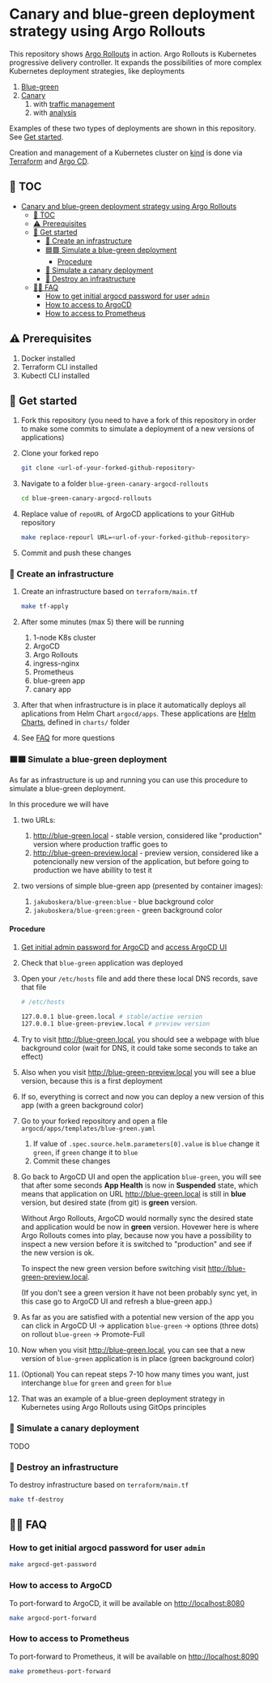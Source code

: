 # Canary and blue-green deployment strategy using Argo Rollouts

This repository shows
[Argo Rollouts](https://argoproj.github.io/argo-rollouts/) in action.
Argo Rollouts is Kubernetes progressive delivery controller.
It expands the possibilities of more complex Kubernetes deployment strategies,
like deployments

1. [Blue-green](https://argoproj.github.io/argo-rollouts/features/bluegreen/)
1. [Canary](https://argoproj.github.io/argo-rollouts/features/canary/)
   1. with [traffic management](https://argoproj.github.io/argo-rollouts/features/traffic-management/)
   1. with [analysis](https://argoproj.github.io/argo-rollouts/features/analysis/)

Examples of these two types of deployments are shown in this repository.
See [Get started](#-get-started).

Creation and management of a Kubernetes cluster on
[kind](https://kind.sigs.k8s.io) is done via
[Terraform](https://www.terraform.io) and
[Argo CD](https://argo-cd.readthedocs.io/en/stable).

## 📖 TOC

- [Canary and blue-green deployment strategy using Argo Rollouts](#canary-and-blue-green-deployment-strategy-using-argo-rollouts)
  - [📖 TOC](#-toc)
  - [⚠️ Prerequisites](#️-prerequisites)
  - [🏁 Get started](#-get-started)
    - [🚀 Create an infrastructure](#-create-an-infrastructure)
    - [🟦🟩 Simulate a blue-green deployment](#-simulate-a-blue-green-deployment)
      - [Procedure](#procedure)
    - [🦜 Simulate a canary deployment](#-simulate-a-canary-deployment)
    - [🧹 Destroy an infrastructure](#-destroy-an-infrastructure)
  - [🙋‍♂️ FAQ](#️-faq)
    - [How to get initial argocd password for user `admin`](#how-to-get-initial-argocd-password-for-user-admin)
    - [How to access to ArgoCD](#how-to-access-to-argocd)
    - [How to access to Prometheus](#how-to-access-to-prometheus)

## ⚠️ Prerequisites

1. Docker installed
1. Terraform CLI installed
1. Kubectl CLI installed

## 🏁 Get started

1. Fork this repository (you need to have a fork of this repository in order
   to make some commits to simulate a deployment of a new versions
   of applications)
1. Clone your forked repo

    ```bash
    git clone <url-of-your-forked-github-repository>
    ```

1. Navigate to a folder `blue-green-canary-argocd-rollouts`

    ```bash
    cd blue-green-canary-argocd-rollouts
    ```

1. Replace value of `repoURL` of ArgoCD applications to your GitHub repository

    ```bash
    make replace-repourl URL=<url-of-your-forked-github-repository>
    ```

1. Commit and push these changes

### 🚀 Create an infrastructure

1. Create an infrastructure based on `terraform/main.tf`

    ```bash
    make tf-apply
    ```

1. After some minutes (max 5) there will be running

   1. 1-node K8s cluster
   1. ArgoCD
   1. Argo Rollouts
   1. ingress-nginx
   1. Prometheus
   1. blue-green app
   1. canary app

1. After that when infrastructure is in place it automatically deploys all
   aplications from Helm Chart `argocd/apps`. These applications are
   [Helm Charts](https://helm.sh), defined in `charts/` folder
1. See [FAQ](#faq) for more questions

### 🟦🟩 Simulate a blue-green deployment

As far as infrastructure is up and running you can use this procedure
to simulate a blue-green deployment.

In this procedure we will have
1. two URLs:

   1. <http://blue-green.local> - stable version, considered like "production"
      version where production traffic goes to
   1. <http://blue-green-preview.local> - preview version, considered like
      a potencionally new version of the application, but before going to
      production we have abillity to test it

1. two versions of simple blue-green app (presented by container images):

   1. `jakuboskera/blue-green:blue` - blue background color
   1. `jakuboskera/blue-green:green` - green background color

#### Procedure

1. [Get initial admin password for ArgoCD](#how-to-get-initial-argocd-password-for-user-admin)
   and [access ArgoCD UI](#how-to-access-to-argocd)
1. Check that `blue-green` application was deployed
1. Open your `/etc/hosts` file and add there these local DNS records, save that
   file

    ```bash
    # /etc/hosts

    127.0.0.1 blue-green.local # stable/active version
    127.0.0.1 blue-green-preview.local # preview version
    ```

1. Try to visit <http://blue-green.local>, you should see a webpage with blue
   background color (wait for DNS, it could take some seconds to take an
   effect)
1. Also when you visit <http://blue-green-preview.local> you will see a blue
   version, because this is a first deployment
1. If so, everything is correct and now you can deploy a new version of this
   app (with a green background color)
1. Go to your forked repository and open a file
   `argocd/apps/templates/blue-green.yaml`

   1. If value of `.spec.source.helm.parameters[0].value` is `blue` change it
   `green`, if `green` change it to `blue`
   1. Commit these changes

1. Go back to ArgoCD UI and open the application `blue-green`, you will see
   that after some seconds **App Health** is now in **Suspended** state, which
   means that application on URL <http://blue-green.local> is still in **blue**
   version, but desired state (from git) is **green** version.

   Without Argo Rollouts, ArgoCD would normally sync the desired state
   and application would be now in **green** version. Hovewer here is where
   Argo Rollouts comes into play, because now you have a possibility to inspect
   a new version before it is switched to "production" and see if the new
   version is ok.

   To inspect the new green version before switching visit
   <http://blue-green-preview.local>.

   (If you don't see a green version it have not been probably sync yet,
   in this case go to ArgoCD UI and refresh a blue-green app.)

1. As far as you are satisfied with a potential new version of the app
   you can click in ArgoCD UI -> application `blue-green` -> options
   (three dots) on rollout `blue-green` -> Promote-Full

1. Now when you visit <http://blue-green.local>, you can see that a new version of
   `blue-green` application is in place (green background color)

1. (Optional) You can repeat steps 7-10 how many times you want, just
   interchange `blue` for `green` and `green` for `blue`

1. That was an example of a blue-green deployment strategy in Kubernetes
   using Argo Rollouts using GitOps principles

### 🦜 Simulate a canary deployment

TODO

### 🧹 Destroy an infrastructure

To destroy infrastructure based on `terraform/main.tf`

```bash
make tf-destroy
```

## 🙋‍♂️ FAQ

### How to get initial argocd password for user `admin`

```bash
make argocd-get-password
```

### How to access to ArgoCD

To port-forward to ArgoCD, it will be available on <http://localhost:8080>

```bash
make argocd-port-forward
```

### How to access to Prometheus

To port-forward to Prometheus, it will be available on <http://localhost:8090>

```bash
make prometheus-port-forward
```
